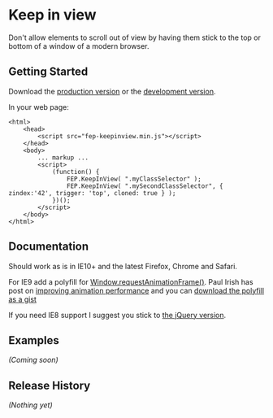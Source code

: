 # Keep in view

Don't allow elements to scroll out of view by having them stick to the top or bottom of a window of a modern browser.

## Getting Started

Download the [production version][min] or the [development version][max].

[min]: https://raw.github.com/dutchcelt/FEP-KeepInView/master/dist/fep-keepinview.min.js
[max]: https://raw.github.com/dutchcelt/FEP-KeepInView/master/dist/fep-keepinview.js

In your web page:

	<html>
		<head>
			<script src="fep-keepinview.min.js"></script>
		</head>
		<body>
			... markup ...
			<script>
				(function() {
					FEP.KeepInView( ".myClassSelector" );
					FEP.KeepInView( ".mySecondClassSelector", { zindex:'42', trigger: 'top', cloned: true } );
				})();
			</script>
		</body>
	</html>


## Documentation

Should work as is in IE10+ and the latest Firefox, Chrome and Safari.

For IE9 add a polyfill for [Window.requestAnimationFrame()](https://developer.mozilla.org/en-US/docs/Web/API/window.requestAnimationFrame). Paul Irish has post on [improving animation performance](http://www.paulirish.com/2011/requestanimationframe-for-smart-animating/) and you can [download the polyfill as a gist](https://gist.github.com/paulirish/1579671)

If you need IE8 support I suggest you stick to [the jQuery version](https://github.com/dutchcelt/Keep-in-View). 


## Examples
_(Coming soon)_

## Release History
_(Nothing yet)_
